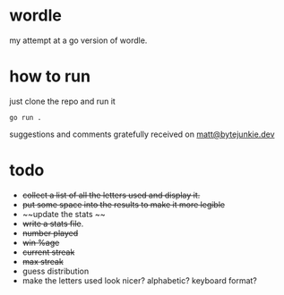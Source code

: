 # wordle

my attempt at a go version of wordle.

# how to run

just clone the repo and run it

```
go run .
```

suggestions and comments gratefully received on matt@bytejunkie.dev 



# todo

- ~~collect a list of all the letters used and display it.~~
- ~~put some space into the results to make it more legible~~
- ~~update the stats ~~
- ~~write a stats file~~. 
- ~~number played~~ 
- ~~win %age~~ 
- ~~current streak~~ 
- ~~max streak~~
- guess distribution
- make the letters used look nicer? alphabetic? keyboard format?